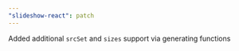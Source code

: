 ```yaml
---
"slideshow-react": patch
---
```


Added additional `srcSet` and `sizes` support via generating functions
